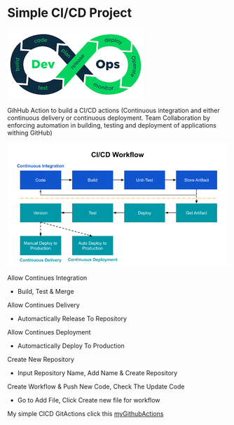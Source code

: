 # Simple CI/CD Project


![devOps](devOps.png)


GihHub Action to build a CI/CD actions
(Continuous integration and either continuous delivery or continuous deployment. Team Collaboration by enforcing automation in building, testing and deployment of applications withing GitHub)


![CI_CD_worflow](CI_CD_worflow.png)



Allow Continues Integration

* Build, Test & Merge


Allow Continues Delivery

* Automactically Release To Repository


Allow Continues Deployment

* Automactically Deploy To Production


Create New Repository

* Input Repository Name, Add Name & Create Repository


Create Workflow & Push New Code, Check The Update Code

* Go to Add File, Click Create new file for workflow



My simple CICD GitActions click this [myGithubActions](https://nethanialtan.github.io/myGithubActions/)





